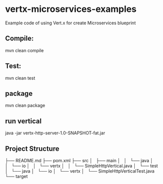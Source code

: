 # vertx-microservices-examples
Example code of using Vert.x for create Microservices blueprint 

## Compile:

mvn clean compile

## Test:

mvn clean test

## package

mvn clean package

## run vertical

java -jar vertx-http-server-1.0-SNAPSHOT-fat.jar 

## Project Structure

├── README.md
├── pom.xml
├── src
│   ├── main
│   │   └── java
│   │       └── io
│   │           └── vertx
│   │               └── SimpleHttpVertical.java
│   └── test
│       └── java
│           └── io
│               └── vertx
│                   └── SimpleHttpVerticalTest.java
└── target
